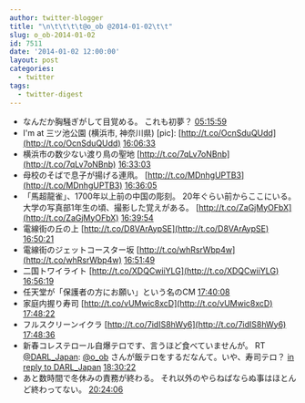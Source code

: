 ```yaml
---
author: twitter-blogger
title: "\n\t\t\t\t@o_ob @2014-01-02\t\t"
slug: o_ob-2014-01-02
id: 7511
date: '2014-01-02 12:00:00'
layout: post
categories:
  - twitter
tags:
  - twitter-digest
---
```


*   なんだか胸騒ぎがして目覚める。 これも初夢？ [05:15:59](http://twitter.com/o_ob/statuses/418475712459206656)
*   I'm at 三ツ池公園 (横浜市, 神奈川県) [pic]: [http://t.co/OcnSduQUdd](http://t.co/OcnSduQUdd) [16:06:33](http://twitter.com/o_ob/statuses/418639431537815552)
*   横浜市の数少ない渡り鳥の聖地 [http://t.co/7qLv7oNBnb](http://t.co/7qLv7oNBnb) [16:33:03](http://twitter.com/o_ob/statuses/418646101449654272)
*   母校のそばで息子が揚げる連凧。 [http://t.co/MDnhgUPTB3](http://t.co/MDnhgUPTB3) [16:36:05](http://twitter.com/o_ob/statuses/418646864137703424)
*   「馬超龍雀」、1700年以上前の中国の彫刻。 20年ぐらい前からここにいる。 大学の写真部1年生の頃、撮影した覚えがある。 [http://t.co/ZaGjMyOFbX](http://t.co/ZaGjMyOFbX) [16:39:54](http://twitter.com/o_ob/statuses/418647827292516353)
*   電線街の丘の上 [http://t.co/D8VArAypSE](http://t.co/D8VArAypSE) [16:50:21](http://twitter.com/o_ob/statuses/418650454529028096)
*   電線街のジェットコースター坂 [http://t.co/whRsrWbp4w](http://t.co/whRsrWbp4w) [16:51:49](http://twitter.com/o_ob/statuses/418650826626711552)
*   二国トワイライト [http://t.co/XDQCwiiYLG](http://t.co/XDQCwiiYLG) [16:56:19](http://twitter.com/o_ob/statuses/418651957343961088)
*   任天堂が「保護者の方にお願い」という名のCM [17:40:08](http://twitter.com/o_ob/statuses/418662982734716928)
*   家庭内握り寿司 [http://t.co/vUMwic8xcD](http://t.co/vUMwic8xcD) [17:48:22](http://twitter.com/o_ob/statuses/418665058298646528)
*   フルスクリーンイクラ [http://t.co/7idIS8hWy6](http://t.co/7idIS8hWy6) [17:48:36](http://twitter.com/o_ob/statuses/418665113722163200)
*   新春コレステロール自爆テロです、言うほど食べていませんが。 RT [@DARL_Japan](http://twitter.com/DARL_Japan): [@o_ob](http://twitter.com/o_ob) さんが飯テロをするだなんて。いや、寿司テロ？ [in reply to DARL_Japan](http://twitter.com/DARL_Japan/statuses/418666706488139776) [18:30:22](http://twitter.com/o_ob/statuses/418675626111811586)
*   あと数時間で冬休みの責務が終わる。 それ以外のやらねばならぬ事はほとんど終わってない。 [20:24:06](http://twitter.com/o_ob/statuses/418704246985338881)